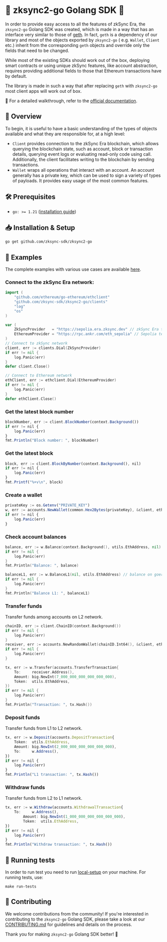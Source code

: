 # 🚀 zksync2-go Golang SDK 🚀

In order to provide easy access to all the features of zkSync Era, the `zksync2-go` Golang SDK was created,
which is made in a way that has an interface very similar to those of [geth](https://geth.ethereum.org/). In
fact, `geth` is a dependency of our library and most of the objects exported by `zksync2-go` (
e.g. `Wallet`, `Client` etc.) inherit from the corresponding `geth` objects and override only the fields that need
to be changed.

While most of the existing SDKs should work out of the box, deploying smart contracts or using unique zkSync features,
like account abstraction, requires providing additional fields to those that Ethereum transactions have by default.

The library is made in such a way that after replacing `geth` with `zksync2-go` most client apps will work out of
box.

🔗 For a detailed walkthrough, refer to the [official documentation](https://era.zksync.io/docs/api/go).

## 📌 Overview

To begin, it is useful to have a basic understanding of the types of objects available and what they are responsible for, at a high level:

-   `Client` provides connection to the zkSync Era blockchain, which allows querying the blockchain state, such as account, block or transaction details,
    querying event logs or evaluating read-only code using call. Additionally, the client facilitates writing to the blockchain by sending
    transactions.
-   `Wallet` wraps all operations that interact with an account. An account generally has a private key, which can be used to sign a variety of
    types of payloads. It provides easy usage of the most common features.

## 🛠 Prerequisites

-   `go: >= 1.21` ([installation guide](https://go.dev/doc/install))

## 📥 Installation & Setup

```bash
go get github.com/zksync-sdk/zksync2-go
```

## 📝 Examples

The complete examples with various use cases are available [here](https://github.com/zksync-sdk/zksync2-examples/tree/main/go).

### Connect to the zkSync Era network:

```go
import (
    "github.com/ethereum/go-ethereum/ethclient"
    "github.com/zksync-sdk/zksync2-go/clients"
    "log"
    "os"
)

var (
    ZkSyncProvider   = "https://sepolia.era.zksync.dev" // zkSync Era testnet  
    EthereumProvider = "https://rpc.ankr.com/eth_sepolia" // Sepolia testnet
)
// Connect to zkSync network
client, err := clients.Dial(ZkSyncProvider)
if err != nil {
    log.Panic(err)
}
defer client.Close()

// Connect to Ethereum network
ethClient, err := ethclient.Dial(EthereumProvider)
if err != nil {
    log.Panic(err)
}
defer ethClient.Close()
```

### Get the latest block number

```ts
blockNumber, err := client.BlockNumber(context.Background())
if err != nil {
    log.Panic(err)
}
fmt.Println("Block number: ", blockNumber)
```

### Get the latest block

```ts
block, err := client.BlockByNumber(context.Background(), nil)
if err != nil {
    log.Panic(err)
}
fmt.Printf("%+v\n", block)
```

### Create a wallet

```ts
privateKey := os.Getenv("PRIVATE_KEY")
w, err := accounts.NewWallet(common.Hex2Bytes(privateKey), &client, ethClient)
if err != nil {
    log.Panic(err)
}
```

### Check account balances

```go
balance, err := w.Balance(context.Background(), utils.EthAddress, nil) // balance on zkSync Era network
if err != nil {
    log.Panic(err)
}
fmt.Println("Balance: ", balance)

balanceL1, err := w.BalanceL1(nil, utils.EthAddress) // balance on goerli network
if err != nil {
    log.Panic(err)
}
fmt.Println("Balance L1: ", balanceL1)
```

### Transfer funds

Transfer funds among accounts on L2 network.


```go
chainID, err := client.ChainID(context.Background())
if err != nil {
    log.Panic(err)
}
receiver, err := accounts.NewRandomWallet(chainID.Int64(), &client, ethClient)
if err != nil {
    log.Panic(err)
}

tx, err := w.Transfer(accounts.TransferTransaction{
    To:     receiver.Address(),
    Amount: big.NewInt(7_000_000_000_000_000_000),
    Token:  utils.EthAddress,
})
if err != nil {
    log.Panic(err)
}
fmt.Println("Transaction: ", tx.Hash())
```

### Deposit funds

Transfer funds from L1 to L2 network.

```ts
tx, err := w.Deposit(accounts.DepositTransaction{
    Token:  utils.EthAddress, 
    Amount: big.NewInt(2_000_000_000_000_000_000),
    To:     w.Address(),
})
if err != nil {
    log.Panic(err)
}
fmt.Println("L1 transaction: ", tx.Hash())
```

### Withdraw funds

Transfer funds from L2 to L1 network.

```ts
tx, err := w.Withdraw(accounts.WithdrawalTransaction{
    To:     w.Address(),
        Amount: big.NewInt(1_000_000_000_000_000_000),
        Token:  utils.EthAddress,
})
if err != nil {
    log.Panic(err)
}
fmt.Println("Withdraw transaction: ", tx.Hash())
```

## 🤖 Running tests

In order to run test you need to run [local-setup](https://github.com/matter-labs/local-setup) on your machine.
For running tests, use:

```shell
make run-tests
```


## 🤝 Contributing

We welcome contributions from the community! If you're interested in contributing to the `zksync2-go` Golang SDK,
please take a look at our [CONTRIBUTING.md](./.github/CONTRIBUTING.md) for guidelines and details on the process.

Thank you for making `zksync2-go` Golang SDK better! 🙌